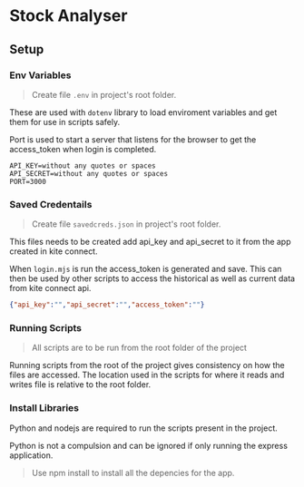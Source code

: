 # Stock Analyser

## Setup

### Env Variables

> Create file `.env` in project's root folder.

These are used with `dotenv` library to load enviroment variables and get them for use in scripts safely.

Port is used to start a server that listens for the browser to get the access_token when login is completed.

```env
API_KEY=without any quotes or spaces
API_SECRET=without any quotes or spaces
PORT=3000
```

### Saved Credentails

> Create file `savedcreds.json` in  project's root folder.

This files needs to be created add api_key and api_secret to it from the app created in kite connect.

When `login.mjs` is run the access_token is generated and save. This can then be used by other scripts to access the historical as well as current data from kite connect api.

```json
{"api_key":"","api_secret":"","access_token":""}
```

### Running Scripts

> All scripts are to be run from the root folder of the project

Running scripts from the root of the project gives consistency on how the files are accessed. The location used in the scripts for where it reads and writes file is relative to the root folder.

### Install Libraries

Python and nodejs are required to run the scripts present in the project.

Python is not a compulsion and can be ignored if only running the express application.

> Use npm install to install all the depencies for the app.
